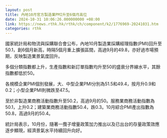 ```yaml
---
layout: post
title: 內地10月官方製造業PMI升至6個月高位
date: 2024-10-31 10:06:26.000000000 +08:00
link: https://news.rthk.hk/rthk/ch/component/k2/1776969-20241031.htm
categories: rthk
---
```


國家統計局和物流與採購聯合會公布，內地10月製造業採購經理指數(PMI)回升至50.1，創6個月新高，時隔5個月重上擴張區間，高過9月的49.8，亦好過市場預期，反映製造業景氣度回升。

多個分類指數都上升，生產指數和新訂單指數均升至50的盛衰分界線水平，其餘指數都低於50。

各規模企業PMI個別發展，大、中型企業PMI分別為51.5和49.4，按月升0.9和0.2；小型企業PMI則微跌至47.5。

至於非製造業商務活動指數升至50.2，高過9月的50。服務業商務活動指數為50.1，上升0.2；建築業商務活動指數50.4，跌0.3。10月綜合PMI產出指數為50.8，高過9月的50.4。

統計局表示，10月份，隨著一攬子增量政策加力推出以及已出台的存量政策效應逐步顯現，經濟景氣水平持續回升向好。
